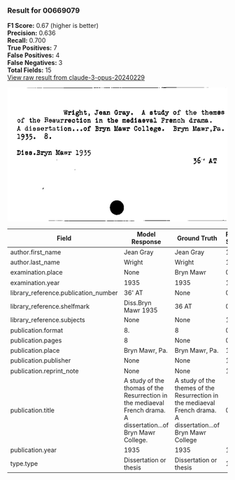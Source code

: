 ### Result for 00669079
**F1 Score:** 0.67 (higher is better)<br>**Precision:** 0.636<br>**Recall:** 0.700<br>**True Positives:** 7<br>**False Positives:** 4<br>**False Negatives:** 3<br>**Total Fields:** 15<br>[View raw result from claude-3-opus-20240229](https://github.com/RISE-UNIBAS/humanities_data_benchmark/blob/main/results/2025-09-02/T0145/request_T0145_00669079.json)

<img src="https://github.com/RISE-UNIBAS/humanities_data_benchmark/blob/main/benchmarks/zettelkatalog/images/00669079.jpg?raw=true" alt="00669079" width="600px">

| Field | Model Response | Ground Truth | Fuzzy Score | Match |
|-------|----------------|--------------|-------------|-------|
| author.first_name | Jean Gray | Jean Gray | 1.000 | ✅ |
| author.last_name | Wright | Wright | 1.000 | ✅ |
| examination.place | None | Bryn Mawr | 0.000 | ❌ |
| examination.year | 1935 | 1935 | 1.000 | ✅ |
| library_reference.publication_number | 36' AT | None | 0.000 | ❌ |
| library_reference.shelfmark | Diss.Bryn Mawr 1935 | 36 AT | 0.083 | ❌ |
| library_reference.subjects | None | None | 1.000 | ✅ |
| publication.format | 8. | 8 | 0.667 | ❌ |
| publication.pages | 8 | None | 0.000 | ❌ |
| publication.place | Bryn Mawr, Pa. | Bryn Mawr, Pa. | 1.000 | ✅ |
| publication.publisher | None | None | 1.000 | ✅ |
| publication.reprint_note | None | None | 1.000 | ✅ |
| publication.title | A study of the thomas of the Resurrection in the mediaeval French drama. A dissertation...of Bryn Mawr College. | A study of the themes of the Resurrection in the mediaeval French drama. A dissertation...of Bryn Mawr College | 0.977 | ✅ |
| publication.year | 1935 | 1935 | 1.000 | ✅ |
| type.type | Dissertation or thesis | Dissertation or thesis | 1.000 | ✅ |
